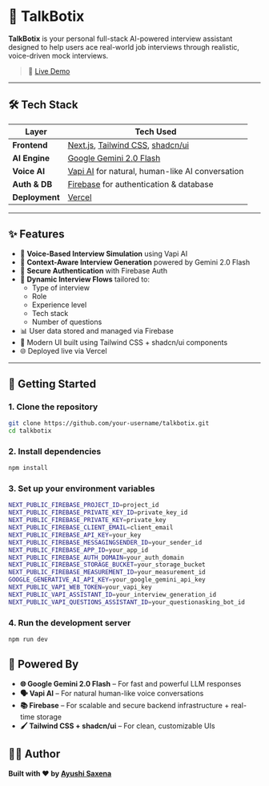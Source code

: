 # 🤖 TalkBotix

**TalkBotix** is your personal full-stack AI-powered interview assistant designed to help users ace real-world job interviews through realistic, voice-driven mock interviews.

> 🚀 [Live Demo](https://talkbotix.vercel.app/)

---

## 🛠️ Tech Stack

| Layer         | Tech Used                                                             |
|---------------|-----------------------------------------------------------------------|
| **Frontend**  | [Next.js](https://nextjs.org/), [Tailwind CSS](https://tailwindcss.com/), [shadcn/ui](https://ui.shadcn.com/) |
| **AI Engine** | [Google Gemini 2.0 Flash](https://deepmind.google/technologies/gemini/) |
| **Voice AI**  | [Vapi AI](https://vapi.ai/) for natural, human-like AI conversation    |
| **Auth & DB** | [Firebase](https://firebase.google.com/) for authentication & database |
| **Deployment**| [Vercel](https://vercel.com/)                                         |

---

## ✨ Features

- 🎤 **Voice-Based Interview Simulation** using Vapi AI
- 🧠 **Context-Aware Interview Generation** powered by Gemini 2.0 Flash
- 🔐 **Secure Authentication** with Firebase Auth
- 🔄 **Dynamic Interview Flows** tailored to:
  - Type of interview
  - Role
  - Experience level
  - Tech stack
  - Number of questions
- 📊 User data stored and managed via Firebase
- 💅 Modern UI built using Tailwind CSS + shadcn/ui components
- 🌐 Deployed live via Vercel

---

## 🚀 Getting Started

### 1. Clone the repository

```bash
git clone https://github.com/your-username/talkbotix.git
cd talkbotix
```

### 2. Install dependencies

```bash
npm install
```

### 3. Set up your environment variables

```bash
NEXT_PUBLIC_FIREBASE_PROJECT_ID=project_id
NEXT_PUBLIC_FIREBASE_PRIVATE_KEY_ID=private_key_id
NEXT_PUBLIC_FIREBASE_PRIVATE_KEY=private_key
NEXT_PUBLIC_FIREBASE_CLIENT_EMAIL=client_email
NEXT_PUBLIC_FIREBASE_API_KEY=your_key
NEXT_PUBLIC_FIREBASE_MESSAGINGSENDER_ID=your_sender_id
NEXT_PUBLIC_FIREBASE_APP_ID=your_app_id
NEXT_PUBLIC_FIREBASE_AUTH_DOMAIN=your_auth_domain
NEXT_PUBLIC_FIREBASE_STORAGE_BUCKET=your_storage_bucket
NEXT_PUBLIC_FIREBASE_MEASUREMENT_ID=your_measurement_id
GOOGLE_GENERATIVE_AI_API_KEY=your_google_gemini_api_key
NEXT_PUBLIC_VAPI_WEB_TOKEN=your_vapi_key
NEXT_PUBLIC_VAPI_ASSISTANT_ID=your_interview_generation_id
NEXT_PUBLIC_VAPI_QUESTIONS_ASSISTANT_ID=your_questionasking_bot_id
```

### 4. Run the development server

```bash
npm run dev
```

## 🧠 Powered By

- **🌐 Google Gemini 2.0 Flash** – For fast and powerful LLM responses
- **🗣️ Vapi AI** – For natural human-like voice conversations
- **📚 Firebase** – For scalable and secure backend infrastructure + real-time storage
- **🖌️ Tailwind CSS + shadcn/ui** – For clean, customizable UIs

## 🧑‍💻 Author

**Built with ❤️ by [Ayushi Saxena](https://www.linkedin.com/in/Ayushi2800)**